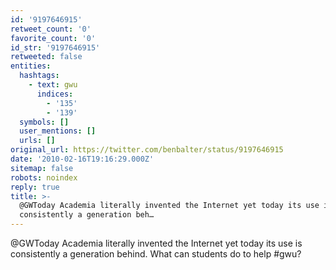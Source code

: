 ```yaml
---
id: '9197646915'
retweet_count: '0'
favorite_count: '0'
id_str: '9197646915'
retweeted: false
entities:
  hashtags:
    - text: gwu
      indices:
        - '135'
        - '139'
  symbols: []
  user_mentions: []
  urls: []
original_url: https://twitter.com/benbalter/status/9197646915
date: '2010-02-16T19:16:29.000Z'
sitemap: false
robots: noindex
reply: true
title: >-
  @GWToday Academia literally invented the Internet yet today its use is
  consistently a generation beh…
---
```


@GWToday Academia literally invented the Internet yet today its use is consistently a generation behind.  What can students do to help #gwu?